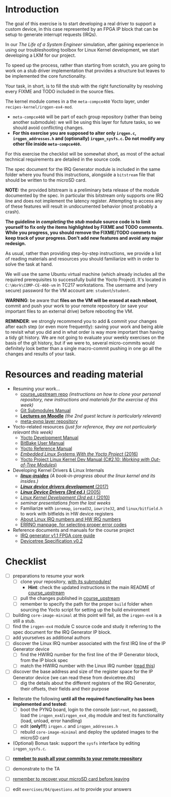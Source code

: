 # Introduction

The goal of this exercise is to start developing a real driver to support a custom device, in this case represented by an FPGA IP block that can be setup to generate interrupt requests (IRQs).

In our *The Life of a System Engineer* simulation, after gaining experience in using our troubleshooting toolbox for Linux Kernel development, we start developing a LKM for our project.

To speed up the process, rather than starting from scratch, you are going to work on a stub driver implementation that provides a structure but leaves to be implemented the core functionality.

Your task, in short, is to fill the stub with the right functionality by resolving every FIXME and TODO included in the source files.

The kernel module comes in a the `meta-compce460` Yocto layer, under `recipes-kernel/irqgen-ex4-mod`.
- `meta-compce460` will be part of each group repository (rather than being another submodule): we will be using this layer for future tasks, so we should avoid conflicting changes.
- **For this exercise you are supposed to alter only `irqgen.c`, `irqgen_addresses.h` and (optionally) `irqgen_sysfs.c`. Do not modify any other file inside `meta-compce460`.**

For this exercise the checklist will be somewhat short, as most of the actual technical requirements are detailed in the source code.

The spec document for the IRQ Generator module is included in the same folder where you found this instructions, alongside a `bitstream` file that should be written to the microSD card.

**NOTE:** the provided bitstream is a preliminary beta release of the module documented by the spec. In particular this bitstream only supports one IRQ line and does not implement the latency register. Attempting to access any of these features will result in undocumented behavior (most probably a crash).

**The guideline in *completing* the *stub* module source code is to limit yourself to fix only the items highlighted by FIXME and TODO comments. While you progress, you should remove the FIXME/TODO commets to keep track of your progress. Don't add new features and avoid any major redesign.**

As usual, rather than providing step-by-step instructions, we provide a list of reading materials and resources you should familiarize with in order to solve the task at hand.

We will use the same Ubuntu virtual machine (which already includes all the required prerequisites to successfully build the Yocto Project).
It's located in `C:\Work\COMP-CE-460-vm` in TC217 workstations.
The username and (very secure) password for the VM account are: `student`/`student`.

**WARNING**: be aware that **files on the VM will be erased at each reboot**, commit and push your work to your remote repository (or save your important files to an external drive) before rebooting the VM.

**REMINDER**: we strongly recommend you to add & commit your changes after each step (or even more frequently): saving your work and being able to revisit what you did and in what order is way more important than having a tidy git history. We are not going to evaluate your weekly exercises on the basis of the git history, but if we were to, several micro-commits would definitely look better than a single macro-commit pushing in one go all the changes and results of your task.


# Resources and reading material

- Resuming your work...
  - [course_upstream repo][course_upstream] *(instructions on how to clone your personal repository, new instructions and materials for the exercise of this week)*
  - [Git Submodules Manual][Git_Submodules]
  - [**Lectures on Moodle**][moodle.COMP.CE.460] *(the 2nd guest lecture is particularly relevant)*
  - [meta-pynq layer repository][meta-pynq]
- Yocto-related resources *(just for reference, they are not particularly relevant this week)*
  - [Yocto Development Manual][YoctoDEVMAN:cha4]
  - [BitBake User Manual][bitbakeUSRMAN]
  - [Yocto Reference Manual][YoctoREFMAN]
  - [*Embedded Linux Systems With the Yocto Project* (2016)][book:YOCTO:2016]
  - [Yocto Project Linux Kernel Dev Manual (C#2.10: *Working with Out-of-Tree Modules*)][YoctoKDEVMAN:sec2.10]
- Developing Kernel Drivers & Linux Internals
  - [***linux-insides***][book:linux-insides] *(A book-in-progress about the linux kernel and its insides.)*
  - [***Linux device drivers development*** (2017)][book:LDDD:2017]
  - [***Linux Device Drivers (3rd ed.)*** (2005)][book:LDD3:2005]
  - [*Linux Kernel Development (3rd ed.)* (2010)][book:LKD:2010]
  - *seminar presentations from the last weeks*
  - Familiarize with `ioremap`, `ioread32`, `iowrite32`, and `linux/bitfield.h` to work with bitfields in HW device registers
  - [About Linux IRQ numbers and HW IRQ numbers](finding_the_Linux_IRQ_number.md)
  - [ERRNO manpage, for selecting proper error codes][man:3:errno]
- Reference documents and manuals for the course project
  - [IRQ generator v1.1 FPGA core guide](../04/irq_generator_v1_1.pdf)
  - [Devicetree Specification v0.2][devtree-spec]

# Checklist

- [ ] preparations to resume your work
  - [ ] clone your repository, <u>with its submodules!</u>
    - **Hint**: check the updated instructions in the main README of [course_upstream]
  - [ ] pull the changes published in [course_upstream]
  - [ ] remember to specify the path for the proper `build` folder when sourcing the Yocto script for setting up the build environment
- [ ] building `core-image-minimal` at this point will fail, as the `irqgen-ex4` is a still a stub.
- [ ] find the `irqgen-ex4` module C source code and study it referring to the spec document for the IRQ Generator IP block.
- [ ] add yourselves as additional authors
- [ ] discover the Linux IRQ number associated with the first IRQ line of the IP Generator device
  - [ ] find the HWIRQ number for the first line of the IP Generator block, from the IP block spec
  - [ ] match the HWIRQ number with the Linux IRQ number ([read this](finding_the_Linux_IRQ_number.md))
- [ ] discover the base address and size of the register space for the IP Generator device (we can read these from devicetree.dts)
  - [ ] dig the details about the different registers of the IRQ Generator, their offsets, their fields and their purpose
- Reiterate the following **until all the required functionality has been implemented and tested**:
  - [ ] boot the PYNQ board, login to the console (usr:`root`, no passwd), load the `irqgen_ex4`/`irqgen_ex4_dbg` module and test its functionality (load, unload, error handling)
  - [ ] edit (**only!!!**) `irqgen.c` and `irqgen_addresses.h`
  - [ ] rebuild `core-image-minimal` and deploy the updated images to the microSD card
- (Optional) Bonus task: support the `sysfs` interface by editing `irqgen_sysfs.c`.
- [ ] <u>**remeber to push all your commits to your remote repository**</u>
- [ ] demonstrate to the TA
- [ ] <u>remember to recover your microSD card before leaving</u>
- [ ] edit `exercises/04/questions.md` to provide your answers


[course_upstream]: https://course-gitlab.tuni.fi/comp-ce-460-embedded-linux-drivers_2024-2025/course_upstream
[Git_Submodules]: https://git-scm.com/book/en/v2/Git-Tools-Submodules
[YoctoQS]: https://docs.yoctoproject.org/2.4.3/yocto-project-qs/yocto-project-qs.html
[moodle.COMP.CE.460]: https://moodle.tuni.fi/course/view.php?id=44546
[YoctoDEVMAN:cha4]: https://docs.yoctoproject.org/2.4.3/dev-manual/dev-manual.html#extendpoky
[YoctoREFMAN]: https://docs.yoctoproject.org/2.4.3/ref-manual/ref-manual.html
[YoctoKDEVMAN:sec2.10]: https://docs.yoctoproject.org/2.4.3/kernel-dev/kernel-dev.html#working-with-out-of-tree-modules
[bitbakeUSRMAN]: https://docs.yoctoproject.org/2.4.3/bitbake-user-manual/bitbake-user-manual.html
[PYNQ-Z1-REFMAN]: https://reference.digilentinc.com/_media/reference/programmable-logic/pynq-z1/pynq-rm.pdf
[meta-pynq]: https://course-gitlab.tuni.fi/comp-ce-460-embedded-linux-drivers_2024-2025/meta-pynq
[book:LDDD:2017]: https://andor.tuni.fi/permalink/358FIN_TAMPO/1j3mh4m/alma9911130510505973
[book:LDD3:2005]: https://andor.tuni.fi/permalink/358FIN_TAMPO/1kfmqvo/alma9910688435205973
[book:LKD:2010]: https://andor.tuni.fi/permalink/358FIN_TAMPO/1kfmqvo/alma9910687662305973
[book:YOCTO:2016]: https://andor.tuni.fi/permalink/358FIN_TAMPO/1kfmqvo/alma992568575305973
[book:linux-insides]: https://0xax.gitbooks.io/linux-insides/content/index.html
[devtree-spec]: https://github.com/devicetree-org/devicetree-specification/releases/tag/v0.2
[man:3:errno]: http://man7.org/linux/man-pages/man3/errno.3.html
